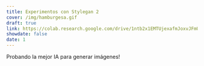 ```yaml
---
title: Experimentos con Stylegan 2
cover: /img/hamburgesa.gif
draft: true
link: https://colab.research.google.com/drive/1ntb2x1EMTUjexafmJoxvJFmUtnQ9GVOa#offline=true&sandboxMode=true
showdate: false
date: 1
---
```


Probando la mejor IA para generar imágenes!